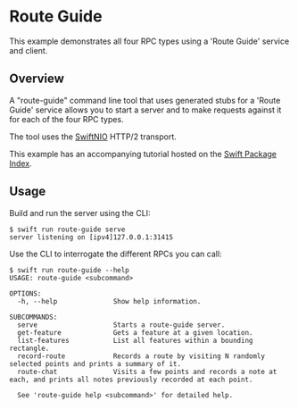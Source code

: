 # Route Guide

This example demonstrates all four RPC types using a 'Route Guide' service and
client.

## Overview

A "route-guide" command line tool that uses generated stubs for a 'Route Guide'
service allows you to start a server and to make requests against it for
each of the four RPC types.

The tool uses the [SwiftNIO](https://github.com/grpc/grpc-swift-nio-transport)
HTTP/2 transport.

This example has an accompanying tutorial hosted on the [Swift Package
Index](https://swiftpackageindex.com/grpc/grpc-swift/main/tutorials/grpccore/route-guide).

## Usage

Build and run the server using the CLI:

```console
$ swift run route-guide serve
server listening on [ipv4]127.0.0.1:31415
```

Use the CLI to interrogate the different RPCs you can call:

```console
$ swift run route-guide --help
USAGE: route-guide <subcommand>

OPTIONS:
  -h, --help              Show help information.

SUBCOMMANDS:
  serve                   Starts a route-guide server.
  get-feature             Gets a feature at a given location.
  list-features           List all features within a bounding rectangle.
  record-route            Records a route by visiting N randomly selected points and prints a summary of it.
  route-chat              Visits a few points and records a note at each, and prints all notes previously recorded at each point.

  See 'route-guide help <subcommand>' for detailed help.
```
